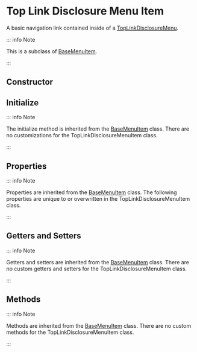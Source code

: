# Top Link Disclosure Menu Item

A basic navigation link contained inside of a [TopLinkDisclosureMenu](./top-link-disclosure-menu).

::: info Note

This is a subclass of [BaseMenuItem](./base-menu-item).

:::

## Constructor

## Initialize

::: info Note

The initialize method is inherited from the [BaseMenuItem](./base-menu-item#initialize) class. There are no customizations for the TopLinkDisclosureMenuItem class.

:::

## Properties

::: info Note

Properties are inherited from the [BaseMenuItem](./base-menu-item#properties) class. The following properties are unique to or overwritten in the TopLinkDisclosureMenuItem class.

:::

## Getters and Setters

::: info Note

Getters and setters are inherited from the [BaseMenuItem](./base-menu-item#getters-and-setters) class. There are no custom getters and setters for the TopLinkDisclosureMenuItem class.

:::

## Methods

::: info Note

Methods are inherited from the [BaseMenuItem](./base-menu-item#getters-and-setters) class. There are no custom methods for the TopLinkDisclosureMenuItem class.

:::
